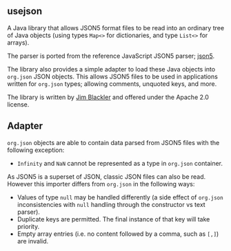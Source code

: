 ## usejson

A Java library that allows JSON5 format files to be read into an ordinary tree
of Java objects (using types `Map<>` for dictionaries, and type `List<>` for
arrays).
 
The parser is ported from the reference JavaScript JSON5 parser;
[json5](https://github.com/json5/json5). 
 
The library also provides a simple adapter to load these Java objects into
`org.json` JSON objects. This allows JSON5 files to be used in applications
written for `org.json` types; allowing comments, unquoted keys, and more.

The library is written by [Jim Blackler](mailto:jimblackler@gmail.com) and
offered under the Apache 2.0 license.

## Adapter

`org.json` objects are able to contain data parsed from JSON5 files with the
following exception:

* `Infinity` and `NaN` cannot be represented as a type in `org.json` container.

As JSON5 is a superset of JSON, classic JSON files can also be read. However
this importer differs from `org.json` in the following ways:

* Values of type `null` may be handled differently (a side effect of `org.json`
  inconsistencies with `null` handling through the constructor vs text parser).
* Duplicate keys are permitted. The final instance of that key will take
  priority.
* Empty array entries (i.e. no content followed by a comma, such as `[,]`) are
  invalid.


